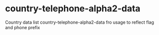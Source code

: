 # country-telephone-alpha2-data
Country data list country-telephone-alpha2-data fro usage to reflect flag and phone prefix

